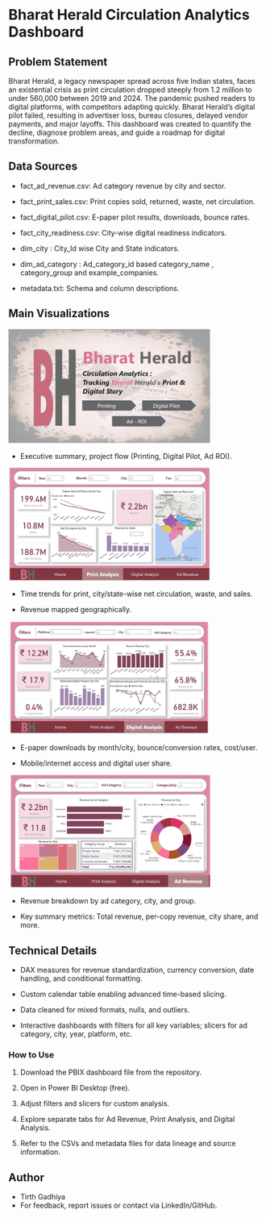 # Bharat Herald Circulation Analytics Dashboard
## Problem Statement
Bharat Herald, a legacy newspaper spread across five Indian states, faces an existential crisis as print circulation dropped steeply from 1.2 million to under 560,000 between 2019 and 2024. The pandemic pushed readers to digital platforms, with competitors adapting quickly. Bharat Herald’s digital pilot failed, resulting in advertiser loss, bureau closures, delayed vendor payments, and major layoffs. This dashboard was created to quantify the decline, diagnose problem areas, and guide a roadmap for digital transformation.

## Data Sources
- fact_ad_revenue.csv: Ad category revenue by city and sector.

- fact_print_sales.csv: Print copies sold, returned, waste, net circulation.

- fact_digital_pilot.csv: E-paper pilot results, downloads, bounce rates.

- fact_city_readiness.csv: City-wise digital readiness indicators. 

- dim_city : City_Id wise City and State indicators. 

- dim_ad_category : Ad_category_id based category_name , category_group and example_companies.

- metadata.txt: Schema and column descriptions.

## Main Visualizations

<img src="Images/Homepage.png" alt="Home and Overview" width="400" />

- Executive summary, project flow (Printing, Digital Pilot, Ad ROI).

<img src="Images/PrintAnalytics.png" alt="Print Analysis Panel" width="400" />

- Time trends for print, city/state-wise net circulation, waste, and sales.

- Revenue mapped geographically.

<img src="Images/DigitalAnalytics.png" alt="Digital ANalytics Panel" width="400" />

- E-paper downloads by month/city, bounce/conversion rates, cost/user.

- Mobile/internet access and digital user share. 

<img src="Images/RevenueAnalytics.png" alt="AD Revenue Panel" width="400" />

- Revenue breakdown by ad category, city, and group.

- Key summary metrics: Total revenue, per-copy revenue, city share, and more.

## Technical Details
- DAX measures for revenue standardization, currency conversion, date handling, and conditional formatting.

- Custom calendar table enabling advanced time-based slicing.

- Data cleaned for mixed formats, nulls, and outliers.

- Interactive dashboards with filters for all key variables; slicers for ad category, city, year, platform, etc.

### How to Use
1. Download the PBIX dashboard file from the repository.

2. Open in Power BI Desktop (free).

3. Adjust filters and slicers for custom analysis.

4. Explore separate tabs for Ad Revenue, Print Analysis, and Digital Analysis.

5. Refer to the CSVs and metadata files for data lineage and source information.

## Author
* Tirth Gadhiya
* For feedback, report issues or contact via LinkedIn/GitHub.

